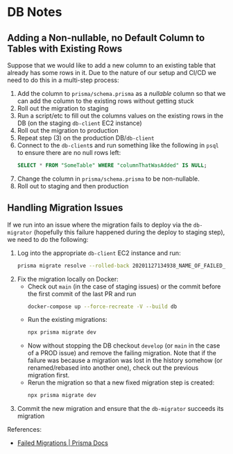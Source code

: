 # DB Notes

## Adding a Non-nullable, no Default Column to Tables with Existing Rows

Suppose that we would like to add a new column to an existing table that already has some rows in it. Due to the
nature of our setup and CI/CD we need to do this in a multi-step process:

1. Add the column to `prisma/schema.prisma` as a _nullable_ column so that we can add the column to the existing
   rows without getting stuck
2. Roll out the migration to staging
3. Run a script/etc to fill out the columns values on the existing rows in the DB (on the staging `db-client` EC2
   instance)
4. Roll out the migration to production
5. Repeat step (3) on the production DB/`db-client`
6. Connect to the `db-client`s and run something like the following in `psql` to ensure there are no null rows left:
   ```sql
   SELECT * FROM "SomeTable" WHERE "columnThatWasAdded" IS NULL;
   ```
7. Change the column in `prisma/schema.prisma` to be non-nullable.
8. Roll out to staging and then production

## Handling Migration Issues

If we run into an issue where the migration fails to deploy via the `db-migrator` (hopefully this failure happened
during the deploy to staging step), we need to do the following:

1. Log into the appropriate `db-client` EC2 instance and run:
   ```sh
   prisma migrate resolve --rolled-back 20201127134938_NAME_OF_FAILED_MIGRATION
   ```
2. Fix the migration locally on Docker:
   - Check out `main` (in the case of staging issues) or the commit before the first commit of the last PR and run
     ```sh
     docker-compose up --force-recreate -V --build db
     ```
   - Run the existing migrations:
     ```sh
     npx prisma migrate dev
     ```
   - Now without stopping the DB checkout `develop` (or `main` in the case of a PROD issue) and remove the failing migration.
     Note that if the failure was because a migration was lost in the history somehow (or renamed/rebased into another one),
     check out the previous migration first.
   - Rerun the migration so that a new fixed migration step is created:
     ```sh
     npx prisma migrate dev
     ```
3. Commit the new migration and ensure that the `db-migrator` succeeds its migration

References:

- [Failed Migrations | Prisma Docs](https://www.prisma.io/docs/guides/database/production-troubleshooting#failed-migration)
